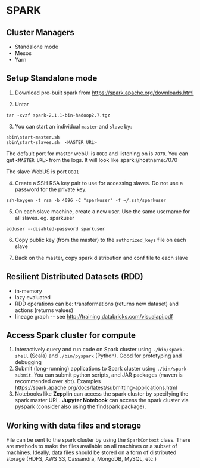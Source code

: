 # SPARK

## Cluster Managers
- Standalone mode
- Mesos
- Yarn


## Setup Standalone mode

1) Download pre-built spark from https://spark.apache.org/downloads.html

2) Untar
```
tar -xvzf spark-2.1.1-bin-hadoop2.7.tgz
```

3) You can start an individual `master` and `slave` by:
```
sbin\start-master.sh
sbin\start-slaves.sh  <MASTER_URL>
```
The default port for master webUI is `8080` and listening on is `7070`.
You can get `<MASTER_URL>` from the logs.  It will look like spark://hostname:7070

The slave WebUS is port `8081`

4) Create a SSH RSA key pair to use for accessing slaves.  Do not use a password for the private key.  
```
ssh-keygen -t rsa -b 4096 -C "sparkuser" -f ~/.ssh/sparkuser
```

5) On each slave machine, create a new user. Use the same username for all slaves.  eg. sparkuser
```
adduser --disabled-password sparkuser

```

6) Copy public key (from the master) to the `authorized_keys` file on each slave

7) Back on the master, copy spark distribution and conf file to each slave

## Resilient Distributed Datasets (RDD)
- in-memory
- lazy evaluated 
- RDD operations can be: transformations (returns new dataset) and actions (returns values)
- lineage graph
-- see http://training.databricks.com/visualapi.pdf 

## Access Spark cluster for compute
1) Interactively query and run code on Spark cluster using `./bin/spark-shell` (Scala) and `./bin/pyspark` (Python).  Good for prototyping and debugging
2) Submit (long-running) applications to Spark cluster using `./bin/spark-submit`.  You can submit python scripts, and JAR packages (maven is recommended over sbt).  Examples https://spark.apache.org/docs/latest/submitting-applications.html
3) Notebooks like **Zepplin** can access the spark cluster by specifying the spark master URL.  **Jupyter Notebook** can access the spark cluster via pyspark (consider also using the findspark package).


## Working with data files and storage
File can be sent to the spark cluster by using the `SparkContext` class.  There are methods to make the files available on all machines or a subset of machines.  Ideally, data files should be stored on a form of distributed storage (HDFS, AWS S3, Cassandra, MongoDB, MySQL, etc.)
